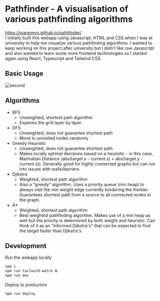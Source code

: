 # Pathfinder - A visualisation of various pathfinding algorithms
https://pianomyn.github.io/pathfinder/
<br/>
I initially built this webapp using Javascript, HTML and CSS when I was at university to help me visualize various pathfinding algorithms.
I wanted to keep working on this project after university but I didn't like raw Javascript and also wanted to learn some more frontend technologies so I started again using React, Typescript and Tailwind CSS.

## Basic Usage
![second](https://github.com/Pianomyn/pathfinder/assets/61450295/4d0b6138-1711-49db-b268-650123822125)

## Algorithms
- BFS
    - Unweighted, shortest path algorithm
    - Explores the grid layer by layer
- DFS
    - Unweighted, does not guarantee shortest path
    - Move to unvisited nodes randomly
- Greedy Heuristic
    - Unweighted, does not guarantee shortest path
    - Makes locally optimal decisions based on a heuristic - in this case, Manhattan Distance (abs(target.x - current.x) + abs(target.y - current.x)). Generally good for highly connected graphs but can run into issues with walls/barriers.
- Djikstra
    - Weighted, shortest path algorithm
    - Also a "greedy" algorithm. Uses a priority queue (min heap) to always visit
    the min weight edge currently bordering the frontier. Guarantees shortest path from a source to all connected nodes in the graph.
- A*
    - Weighted, shortest path algorithm
    - Best weighted pathfinding algorithm. Makes use of a min heap as well but the priority is determined by both weight and heuristic. Can think of it as an "informed Djikstra's" that can be expected to find the target faster than Djikstra's.

## Development
Run the webapp locally
```bash
npm i
npm run tailwind-watch &
npm run dev
```

Deploy to production
```bash
npm run deploy
```

